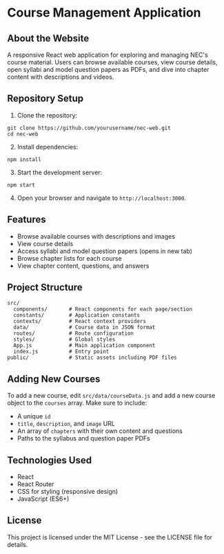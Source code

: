 # Course Management Application

## About the Website

A responsive React web application for exploring and managing NEC's course material. Users can browse available courses, view course details, open syllabi and model question papers as PDFs, and dive into chapter content with descriptions and videos.

## Repository Setup

1. Clone the repository:
```
git clone https://github.com/yourusername/nec-web.git
cd nec-web
```

2. Install dependencies:
```
npm install
```

3. Start the development server:
```
npm start
```

4. Open your browser and navigate to `http://localhost:3000`.

## Features

- Browse available courses with descriptions and images
- View course details
- Access syllabi and model question papers (opens in new tab)
- Browse chapter lists for each course
- View chapter content, questions, and answers

## Project Structure

```
src/
  components/       # React components for each page/section
  constants/        # Application constants
  contexts/         # React context providers
  data/             # Course data in JSON format
  routes/           # Route configuration
  styles/           # Global styles
  App.js            # Main application component
  index.js          # Entry point
public/             # Static assets including PDF files
```

## Adding New Courses

To add a new course, edit `src/data/courseData.js` and add a new course object to the `courses` array. Make sure to include:
- A unique `id`
- `title`, `description`, and `image` URL
- An array of `chapters` with their own content and questions
- Paths to the syllabus and question paper PDFs

## Technologies Used

- React
- React Router
- CSS for styling (responsive design)
- JavaScript (ES6+)

## License

This project is licensed under the MIT License - see the LICENSE file for details.
